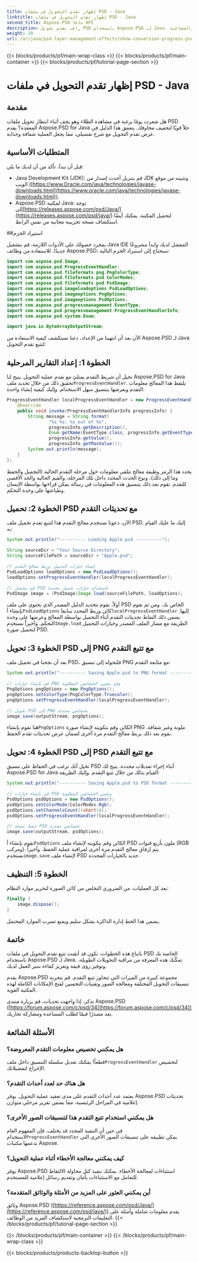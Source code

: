 ```yaml
---
title: إظهار تقدم التحويل في ملفات PSD - Java
linktitle: إظهار تقدم التحويل في ملفات PSD - Java
second_title: Aspose.PSD جافا API
description: راقب تقدم تحويل PSD باستخدام Aspose.PSD لـ Java. برنامج تعليمي مفصل مع أمثلة التعليمات البرمجية لتتبع خطوات التحميل والحفظ. تحسين الكفاءة والشفافية.
weight: 20
url: /ar/java/psd-layer-management-effects/show-conversion-progress-psd-files/
---
```


{{< blocks/products/pf/main-wrap-class >}}
{{< blocks/products/pf/main-container >}}
{{< blocks/products/pf/tutorial-page-section >}}

# إظهار تقدم التحويل في ملفات PSD - Java

## مقدمة

هل شعرت يومًا برغبة في مشاهدة الطلاء وهو يجف أثناء انتظار تحويل ملفات PSD المعقدة؟ يقدم Aspose.PSD for Java حلاً قويًا لتخفيف مخاوفك. يتعمق هذا الدليل في عرض تقدم التحويل مع شرح تفصيلي، مما يجعل العملية شفافة وجذابة.

## المتطلبات الأساسية

قبل أن نبدأ، تأكد من أن لديك ما يلي:

- Java Development Kit (JDK): قم بتنزيل أحدث إصدار من JDK وتثبيته من موقع الويب ([https://www.Oracle.com/java/technologies/javase-downloads.html](https://www.oracle.com/java/technologies/javase-downloads.html)).
-  Aspose.PSD لمكتبة Java: توجه إلى[https://releases.aspose.com/psd/Java/](https://releases.aspose.com/psd/java/) لتحميل المكتبة. يمكنك أيضًا استكشاف نسخة تجريبية مجانية من نفس الرابط.

##استيراد الحزم

بمجرد حصولك على الأدوات اللازمة، قم بتشغيل Java IDE المفضل لديك وابدأ مشروعًا جديدًا. للاستفادة من وظائف Aspose.PSD، ستحتاج إلى استيراد الحزم التالية:

```java
import com.aspose.psd.Image;
import com.aspose.psd.ProgressEventHandler;
import com.aspose.psd.fileformats.png.PngColorType;
import com.aspose.psd.fileformats.psd.ColorModes;
import com.aspose.psd.fileformats.psd.PsdImage;
import com.aspose.psd.imageloadoptions.PsdLoadOptions;
import com.aspose.psd.imageoptions.PngOptions;
import com.aspose.psd.imageoptions.PsdOptions;
import com.aspose.psd.progressmanagement.EventType;
import com.aspose.psd.progressmanagement.ProgressEventHandlerInfo;
import com.aspose.psd.system.Enum;

import java.io.ByteArrayOutputStream;
```

الآن بعد أن انتهينا من الإعداد، دعنا نستكشف كيفية الاستفادة من Aspose.PSD لـ Java لتتبع تقدم التحويل:

## الخطوة 1: إعداد التقارير المرحلية

 تخيل أن شريط التقدم يمتلئ مع تقدم عملية التحويل. يتيح لنا Aspose.PSD for Java تحقيق ذلك من خلال تحديد ملف`ProgressEventHandler`. يلتقط هذا المعالج معلومات التقدم ويعرضها بتنسيق سهل الاستخدام. وإليك كيفية إنشاء واحدة:

```java
ProgressEventHandler localProgressEventHandler = new ProgressEventHandler() {
    @Override
    public void invoke(ProgressEventHandlerInfo progressInfo) {
        String message = String.format(
                "%s %s: %s out of %s",
                progressInfo.getDescription(),
                Enum.getName(EventType.class, progressInfo.getEventType()),
                progressInfo.getValue(),
                progressInfo.getMaxValue());
        System.out.println(message);
    }
};
```

يحدد هذا الرمز وظيفة معالج تتلقى معلومات حول مرحلة التقدم الحالية (التحميل والحفظ وما إلى ذلك)، ونوع الحدث المحدد داخل تلك المرحلة، والقيم الحالية والحد الأقصى للتقدم. نقوم بعد ذلك بتنسيق هذه المعلومات في رسالة يمكن قراءتها بواسطة الإنسان وطباعتها على وحدة التحكم.

## الخطوة 2: تحميل PSD مع تحديثات التقدم

الآن، دعونا نستخدم معالج التقدم هذا لتتبع تقدم تحميل ملف PSD. إليك ما عليك القيام به:

```java
System.out.println("---------- Loading Apple.psd ----------");

String sourceDir = "Your Source Directory";
String sourceFilePath = sourceDir + "Apple.psd";

// إنشاء خيارات التحميل وربط معالج التقدم
PsdLoadOptions loadOptions = new PsdLoadOptions();
loadOptions.setProgressEventHandler(localProgressEventHandler);

// قم بتحميل PSD باستخدام خيارات تحميل محددة
PsdImage image = (PsdImage)Image.load(sourceFilePath, loadOptions);
```

 أولاً، نقوم بتحديد الدليل المصدر الذي يحتوي على ملف PSD الخاص بك. ومن ثم نقوم بإنشاء أ`PsdLoadOptions` كائن وربط المحدد سابقا`localProgressEventHandler` إليها. يضمن ذلك التقاط تحديثات التقدم أثناء التحميل بواسطة المعالج وعرضها على وحدة التحكم. وأخيراً نستخدم`Image.load` الطريقة مع مسار الملف المصدر وخيارات التحميل لتحميل صورة PSD.

## الخطوة 3: تحويل PSD إلى PNG مع تتبع التقدم

بعد أن نجحنا في تحميل ملف PSD، فلنحوله إلى تنسيق PNG مع متابعة التقدم:

```java
System.out.println("---------- Saving Apple.psd to PNG format ----------");

// قم بإنشاء خيارات PNG وقم بتعيين الخصائص المطلوبة
PngOptions pngOptions = new PngOptions();
pngOptions.setColorType(PngColorType.Truecolor);
pngOptions.setProgressEventHandler(localProgressEventHandler);

// تحويل PSD إلى PNG بخصائص محددة
image.save(outputStream, pngOptions);
```

 هنا نقوم بإنشاء`PngOptions` الكائن وقم بتكوينه لإنشاء صورة PNG ملونة وغير شفافة. نقوم بعد ذلك بربط معالج التقدم مرة أخرى لضمان عرض تحديثات تقدم الحفظ.

## الخطوة 4: تحويل PSD إلى PSD مع تتبع التقدم

تخيل أنك ترغب في الحفاظ على تنسيق PSD أثناء إجراء تعديلات محددة. يتيح لك Aspose.PSD for Java القيام بذلك من خلال تتبع التقدم. وإليك الطريقة:

```java
System.out.println("---------- Saving Apple.psd to PSD format ----------");

// قم بإنشاء خيارات PSD وتعيين الخصائص المطلوبة
PsdOptions psdOptions = new PsdOptions();
psdOptions.setColorMode(ColorModes.Rgb);
psdOptions.setChannelsCount((short)4);
psdOptions.setProgressEventHandler(localProgressEventHandler);

// حفظ نسخة PSD بخصائص محددة
image.save(outputStream, psdOptions);
```

 نقوم بإنشاء أ`PsdOptions` الكائن وقم بتكوينه لإنشاء ملف PSD ملون بأربع قنوات (RGB ومركب). يتم إرفاق معالج التقدم مرة أخرى لمراقبة عملية الحفظ. وأخيراً نستخدم`image.save` لإنشاء ملف PSD جديد بالخيارات المحددة.

## الخطوة 5: التنظيف

بعد كل العمليات، من الضروري التخلص من كائن الصورة لتحرير موارد النظام:

```java
finally {
    image.dispose();
}
```

يضمن هذا الخط إدارة الذاكرة بشكل سليم ويمنع تسرب الموارد المحتمل.

## خاتمة

باتباع هذه الخطوات، تكون قد أتقنت تتبع تقدم التحويل في ملفات PSD الخاصة بك باستخدام Aspose.PSD لـ Java. تمكّنك هذه المعرفة من مراقبة التحويلات الطويلة، وتوفير رؤى قيمة وتعزيز كفاءة سير العمل لديك.

يقدم Aspose.PSD مجموعة كبيرة من الميزات التي تتجاوز تتبع التقدم. قم بتجربة تنسيقات التحويل المختلفة ومعالجة الصور وتقنيات التحسين لفتح الإمكانات الكاملة لهذه المكتبة القوية.

تذكر، إذا واجهت تحديات، قم بزيارة منتدى Aspose.PSD ([https://forum.aspose.com/c/psd/34](https://forum.aspose.com/c/psd/34)) يعد مصدرًا قيمًا لطلب المساعدة ومشاركة تجاربك.

## الأسئلة الشائعة

### هل يمكنني تخصيص معلومات التقدم المعروضة؟
 قطعاً! يمكنك تعديل سلسلة التنسيق داخل ملف`ProgressEventHandler` لتخصيص الإخراج لتفضيلاتك.

### هل هناك حد لعدد أحداث التقدم؟
يعتمد عدد أحداث التقدم على مدى تعقيد عملية التحويل. يوفر Aspose.PSD تحديثات إعلامية في المراحل الرئيسية، مما يضمن تقرير مرحلي متوازن.

### هل يمكنني استخدام تتبع التقدم هذا لتنسيقات الصور الأخرى؟
 في حين أن التنفيذ المحدد قد يختلف، فإن المفهوم العام لاستخدام`ProgressEventHandler` يمكن تطبيقه على تنسيقات الصور الأخرى التي تدعمها مكتبات Aspose.

### كيف يمكنني معالجة الأخطاء أثناء عملية التحويل؟
يوفر Aspose.PSD استثناءات لمعالجة الأخطاء. يمكنك تنفيذ كتل محاولة الالتقاط للتعامل مع الاستثناءات بأمان وتقديم رسائل إعلامية للمستخدم.

### أين يمكنني العثور على المزيد من الأمثلة والوثائق المتقدمة؟
وثائق Aspose.PSD ([https://reference.aspose.com/psd/Java/](https://reference.aspose.com/psd/java/)) يقدم معلومات شاملة وأمثلة على التعليمات البرمجية لاستكشاف المزيد من الوظائف.
{{< /blocks/products/pf/tutorial-page-section >}}

{{< /blocks/products/pf/main-container >}}
{{< /blocks/products/pf/main-wrap-class >}}

{{< blocks/products/products-backtop-button >}}
